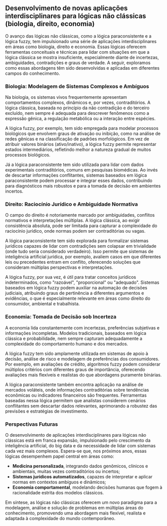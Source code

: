 ## Desenvolvimento de novas aplicações interdisciplinares para lógicas não clássicas (biologia, direito, economia)

O avanço das lógicas não clássicas, como a lógica paraconsistente e a lógica fuzzy, tem impulsionado uma série de aplicações interdisciplinares em áreas como biologia, direito e economia. Essas lógicas oferecem ferramentas conceituais e técnicas para lidar com situações em que a lógica clássica se mostra insuficiente, especialmente diante de incertezas, ambiguidades, contradições e graus de verdade. A seguir, exploramos como essas abordagens têm sido desenvolvidas e aplicadas em diferentes campos do conhecimento.

### Biologia: Modelagem de Sistemas Complexos e Ambíguos

Na biologia, os sistemas vivos frequentemente apresentam comportamentos complexos, dinâmicos e, por vezes, contraditórios. A lógica clássica, baseada no princípio da não contradição e do terceiro excluído, nem sempre é adequada para descrever fenômenos como a expressão gênica, a regulação metabólica ou a interação entre espécies.

A lógica fuzzy, por exemplo, tem sido empregada para modelar processos biológicos que envolvem graus de ativação ou inibição, como na análise de redes gênicas e na classificação de padrões morfológicos. Em vez de atribuir valores binários (ativo/inativo), a lógica fuzzy permite representar estados intermediários, refletindo melhor a natureza gradual de muitos processos biológicos.

Já a lógica paraconsistente tem sido utilizada para lidar com dados experimentais contraditórios, comuns em pesquisas biomédicas. Ao invés de descartar informações conflitantes, sistemas baseados em lógica paraconsistente podem processar e integrar esses dados, contribuindo para diagnósticos mais robustos e para a tomada de decisão em ambientes incertos.

### Direito: Raciocínio Jurídico e Ambiguidade Normativa

O campo do direito é notoriamente marcado por ambiguidades, conflitos normativos e interpretações múltiplas. A lógica clássica, ao exigir consistência absoluta, pode ser limitada para capturar a complexidade do raciocínio jurídico, onde normas podem ser contraditórias ou vagas.

A lógica paraconsistente tem sido explorada para formalizar sistemas jurídicos capazes de lidar com contradições sem colapsar em trivialidade (onde tudo seria considerado verdadeiro). Isso permite que sistemas de inteligência artificial jurídica, por exemplo, avaliem casos em que diferentes leis ou precedentes entram em conflito, oferecendo soluções que consideram múltiplas perspectivas e interpretações.

A lógica fuzzy, por sua vez, é útil para tratar conceitos jurídicos indeterminados, como "razoável", "proporcional" ou "adequado". Sistemas baseados em lógica fuzzy podem auxiliar na automação de decisões judiciais, atribuindo graus de pertinência a diferentes argumentos e evidências, o que é especialmente relevante em áreas como direito do consumidor, ambiental e trabalhista.

### Economia: Tomada de Decisão sob Incerteza

A economia lida constantemente com incertezas, preferências subjetivas e informações incompletas. Modelos tradicionais, baseados em lógica clássica e probabilidade, nem sempre capturam adequadamente a complexidade do comportamento humano e dos mercados.

A lógica fuzzy tem sido amplamente utilizada em sistemas de apoio à decisão, análise de risco e modelagem de preferências dos consumidores. Por exemplo, em avaliações de crédito, algoritmos fuzzy podem considerar múltiplos critérios com diferentes graus de importância, oferecendo avaliações mais flexíveis e realistas do que abordagens puramente binárias.

A lógica paraconsistente também encontra aplicação na análise de mercados voláteis, onde informações contraditórias sobre tendências econômicas ou indicadores financeiros são frequentes. Ferramentas baseadas nessa lógica permitem que analistas considerem cenários conflitantes sem descartar dados relevantes, aprimorando a robustez das previsões e estratégias de investimento.

### Perspectivas Futuras

O desenvolvimento de aplicações interdisciplinares para lógicas não clássicas está em franca expansão, impulsionado pelo crescimento da inteligência artificial, do big data e da necessidade de lidar com sistemas cada vez mais complexos. Espera-se que, nos próximos anos, essas lógicas desempenhem papel central em áreas como:

- **Medicina personalizada**, integrando dados genômicos, clínicos e ambientais, muitas vezes contraditórios ou incertos;
- **Sistemas jurídicos automatizados**, capazes de interpretar e aplicar normas em contextos ambíguos e dinâmicos;
- **Economia comportamental**, modelando decisões humanas que fogem à racionalidade estrita dos modelos clássicos.

Em síntese, as lógicas não clássicas oferecem um novo paradigma para a modelagem, análise e solução de problemas em múltiplas áreas do conhecimento, promovendo uma abordagem mais flexível, realista e adaptada à complexidade do mundo contemporâneo.